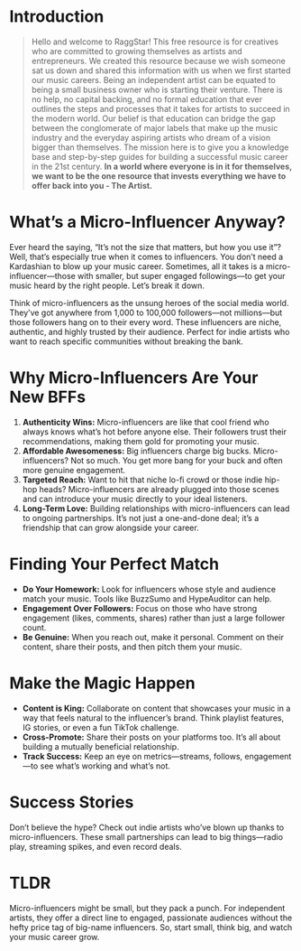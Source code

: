 <script lang='ts'>
  import BlogPageTemplate from '$lib/components/blog/BlogPageTemplate.svelte';
  import type { BlogCardProps } from '$lib/repositories/BlogPostRepository';
  import { ASSETS_PATH } from '$lib/repositories/BlogPostRepository';
  import { orderedBlogPosts } from '$lib/repositories/BlogPostRepository';
  import { page } from '$app/stores';

  const blogPostInfo: BlogCardProps = orderedBlogPosts.find((post) => post.slug === $page.route.id?.split('/')[3]);
  const assetsUrl = `${ASSETS_PATH}/${blogPostInfo.image}`;

  const gif1 = `${assetsUrl}/gif1.gif`;
  const img1 = `${assetsUrl}/img1.jpeg`;
</script>

<BlogPageTemplate
  title={blogPostInfo.title}
  subtitle={blogPostInfo.subtitle}
  published_date={blogPostInfo.date_published}
  coverImg={blogPostInfo.image}>

# Introduction
> Hello and welcome to RaggStar! This free resource is for creatives who are committed to growing themselves as artists and entrepreneurs. We created this resource because we wish someone sat us down and shared this information with us when we first started our music careers. Being an independent artist can be equated to being a small business owner who is starting their venture. There is no help, no capital backing, and no formal education that ever outlines the steps and processes that it takes for artists to succeed in the modern world. Our belief is that education can bridge the gap between the conglomerate of major labels that make up the music industry and the everyday aspiring artists who dream of a vision bigger than themselves. The mission here is to give you a knowledge base and step-by-step guides for building a successful music career in the 21st century. **In a world where everyone is in it for themselves, we want to be the one resource that invests everything we have to offer back into you - The Artist.**

# What’s a Micro-Influencer Anyway?

Ever heard the saying, “It’s not the size that matters, but how you use it”? Well, that’s especially true when it comes to influencers. You don’t need a Kardashian to blow up your music career. Sometimes, all it takes is a micro-influencer—those with smaller, but super engaged followings—to get your music heard by the right people. Let’s break it down.

Think of micro-influencers as the unsung heroes of the social media world. They’ve got anywhere from 1,000 to 100,000 followers—not millions—but those followers hang on to their every word. These influencers are niche, authentic, and highly trusted by their audience. Perfect for indie artists who want to reach specific communities without breaking the bank.


# Why Micro-Influencers Are Your New BFFs



1. **Authenticity Wins:** Micro-influencers are like that cool friend who always knows what’s hot before anyone else. Their followers trust their recommendations, making them gold for promoting your music.
2. **Affordable Awesomeness:** Big influencers charge big bucks. Micro-influencers? Not so much. You get more bang for your buck and often more genuine engagement.
3. **Targeted Reach:** Want to hit that niche lo-fi crowd or those indie hip-hop heads? Micro-influencers are already plugged into those scenes and can introduce your music directly to your ideal listeners.
4. **Long-Term Love:** Building relationships with micro-influencers can lead to ongoing partnerships. It’s not just a one-and-done deal; it’s a friendship that can grow alongside your career.


# Finding Your Perfect Match



* **Do Your Homework:** Look for influencers whose style and audience match your music. Tools like BuzzSumo and HypeAuditor can help.
* **Engagement Over Followers:** Focus on those who have strong engagement (likes, comments, shares) rather than just a large follower count.
* **Be Genuine:** When you reach out, make it personal. Comment on their content, share their posts, and then pitch them your music.


# Make the Magic Happen



* **Content is King:** Collaborate on content that showcases your music in a way that feels natural to the influencer’s brand. Think playlist features, IG stories, or even a fun TikTok challenge.
* **Cross-Promote:** Share their posts on your platforms too. It’s all about building a mutually beneficial relationship.
* **Track Success:** Keep an eye on metrics—streams, follows, engagement—to see what’s working and what’s not.


# Success Stories

Don’t believe the hype? Check out indie artists who’ve blown up thanks to micro-influencers. These small partnerships can lead to big things—radio play, streaming spikes, and even record deals.


# TLDR

Micro-influencers might be small, but they pack a punch. For independent artists, they offer a direct line to engaged, passionate audiences without the hefty price tag of big-name influencers. So, start small, think big, and watch your music career grow.


</BlogPageTemplate>
